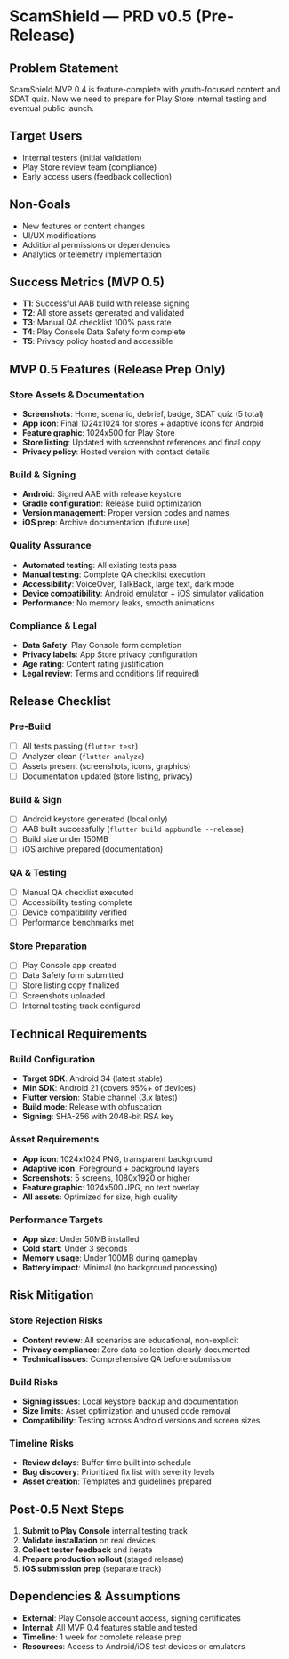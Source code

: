 # ScamShield — PRD v0.5 (Pre-Release)

## Problem Statement
ScamShield MVP 0.4 is feature-complete with youth-focused content and SDAT quiz. Now we need to prepare for Play Store internal testing and eventual public launch.

## Target Users
- Internal testers (initial validation)
- Play Store review team (compliance)
- Early access users (feedback collection)

## Non-Goals
- New features or content changes
- UI/UX modifications
- Additional permissions or dependencies
- Analytics or telemetry implementation

## Success Metrics (MVP 0.5)
- **T1**: Successful AAB build with release signing
- **T2**: All store assets generated and validated
- **T3**: Manual QA checklist 100% pass rate
- **T4**: Play Console Data Safety form complete
- **T5**: Privacy policy hosted and accessible

## MVP 0.5 Features (Release Prep Only)

### Store Assets & Documentation
- **Screenshots**: Home, scenario, debrief, badge, SDAT quiz (5 total)
- **App icon**: Final 1024x1024 for stores + adaptive icons for Android
- **Feature graphic**: 1024x500 for Play Store
- **Store listing**: Updated with screenshot references and final copy
- **Privacy policy**: Hosted version with contact details

### Build & Signing
- **Android**: Signed AAB with release keystore
- **Gradle configuration**: Release build optimization
- **Version management**: Proper version codes and names
- **iOS prep**: Archive documentation (future use)

### Quality Assurance
- **Automated testing**: All existing tests pass
- **Manual testing**: Complete QA checklist execution
- **Accessibility**: VoiceOver, TalkBack, large text, dark mode
- **Device compatibility**: Android emulator + iOS simulator validation
- **Performance**: No memory leaks, smooth animations

### Compliance & Legal
- **Data Safety**: Play Console form completion
- **Privacy labels**: App Store privacy configuration
- **Age rating**: Content rating justification
- **Legal review**: Terms and conditions (if required)

## Release Checklist

### Pre-Build
- [ ] All tests passing (`flutter test`)
- [ ] Analyzer clean (`flutter analyze`)
- [ ] Assets present (screenshots, icons, graphics)
- [ ] Documentation updated (store listing, privacy)

### Build & Sign
- [ ] Android keystore generated (local only)
- [ ] AAB built successfully (`flutter build appbundle --release`)
- [ ] Build size under 150MB
- [ ] iOS archive prepared (documentation)

### QA & Testing
- [ ] Manual QA checklist executed
- [ ] Accessibility testing complete
- [ ] Device compatibility verified
- [ ] Performance benchmarks met

### Store Preparation
- [ ] Play Console app created
- [ ] Data Safety form submitted
- [ ] Store listing copy finalized
- [ ] Screenshots uploaded
- [ ] Internal testing track configured

## Technical Requirements

### Build Configuration
- **Target SDK**: Android 34 (latest stable)
- **Min SDK**: Android 21 (covers 95%+ of devices)
- **Flutter version**: Stable channel (3.x latest)
- **Build mode**: Release with obfuscation
- **Signing**: SHA-256 with 2048-bit RSA key

### Asset Requirements
- **App icon**: 1024x1024 PNG, transparent background
- **Adaptive icon**: Foreground + background layers
- **Screenshots**: 5 screens, 1080x1920 or higher
- **Feature graphic**: 1024x500 JPG, no text overlay
- **All assets**: Optimized for size, high quality

### Performance Targets
- **App size**: Under 50MB installed
- **Cold start**: Under 3 seconds
- **Memory usage**: Under 100MB during gameplay
- **Battery impact**: Minimal (no background processing)

## Risk Mitigation

### Store Rejection Risks
- **Content review**: All scenarios are educational, non-explicit
- **Privacy compliance**: Zero data collection clearly documented
- **Technical issues**: Comprehensive QA before submission

### Build Risks
- **Signing issues**: Local keystore backup and documentation
- **Size limits**: Asset optimization and unused code removal
- **Compatibility**: Testing across Android versions and screen sizes

### Timeline Risks
- **Review delays**: Buffer time built into schedule
- **Bug discovery**: Prioritized fix list with severity levels
- **Asset creation**: Templates and guidelines prepared

## Post-0.5 Next Steps
1. **Submit to Play Console** internal testing track
2. **Validate installation** on real devices
3. **Collect tester feedback** and iterate
4. **Prepare production rollout** (staged release)
5. **iOS submission prep** (separate track)

## Dependencies & Assumptions
- **External**: Play Console account access, signing certificates
- **Internal**: All MVP 0.4 features stable and tested
- **Timeline**: 1 week for complete release prep
- **Resources**: Access to Android/iOS test devices or emulators